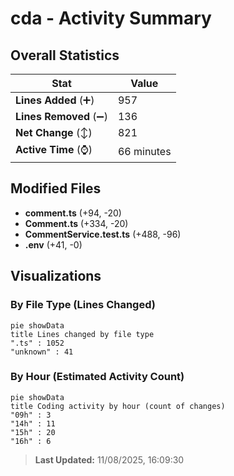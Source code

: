 # cda - Activity Summary 

## Overall Statistics

| Stat                   | Value                                                             |
| ---------------------- | ----------------------------------------------------------------- |
| **Lines Added** (➕)   | 957                                          |
| **Lines Removed** (➖) | 136                                        |
| **Net Change** (↕)    | 821                |
| **Active Time** (⌚)   | 66 minutes |


## Modified Files
- **comment.ts** (+94, -20)
- **Comment.ts** (+334, -20)
- **CommentService.test.ts** (+488, -96)
- **.env** (+41, -0)

## Visualizations

### By File Type (Lines Changed)

```mermaid
pie showData
title Lines changed by file type
".ts" : 1052
"unknown" : 41
```

### By Hour (Estimated Activity Count)

```mermaid
pie showData
title Coding activity by hour (count of changes)
"09h" : 3
"14h" : 11
"15h" : 20
"16h" : 6
```


> **Last Updated:** 11/08/2025, 16:09:30